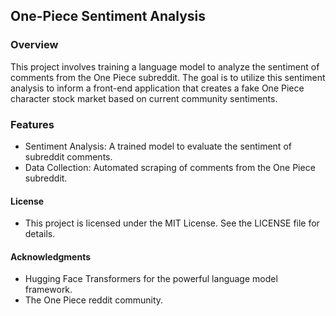 ## One-Piece Sentiment Analysis
### Overview
This project involves training a language model to analyze the sentiment of comments from the One Piece subreddit. The goal is to utilize this sentiment analysis to inform a front-end application that creates a fake One Piece character stock market based on current community sentiments.

### Features
- Sentiment Analysis: A trained model to evaluate the sentiment of subreddit comments.
- Data Collection: Automated scraping of comments from the One Piece subreddit.

#### License
- This project is licensed under the MIT License. See the LICENSE file for details.

#### Acknowledgments
- Hugging Face Transformers for the powerful language model framework.
- The One Piece reddit community.
